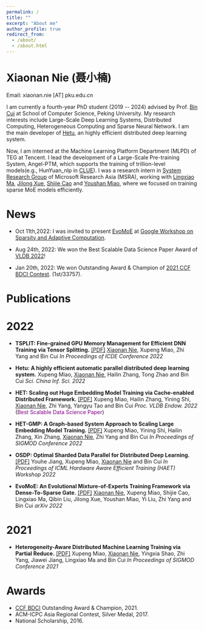 ```yaml
---
permalink: /
title: ""
excerpt: "About me"
author_profile: true
redirect_from: 
  - /about/
  - /about.html
---
```

Xiaonan Nie (聂小楠)
====
Email: xiaonan.nie [AT] pku.edu.cn

I am currently a fourth-year PhD student (2019 -- 2024) advised by Prof. [Bin Cui](https://cuibinpku.github.io) at School of Computer Science, Peking University. My research interests include Large-Scale Deep Learning Systems, Distributed Computing, Heterogeneous Computing and Sparse Neural Network. I am the main developer of [Hetu](https://hsword.github.io/projects/hetu/), an highly efficient distributed deep learning system.

Now, I am interned at the Machine Learning Platform Department (MLPD) of TEG at Tencent. I lead the development of a Large-Scale Pre-training System, Angel-PTM, which supports the training of trillion-level models(e.g., HunYuan_nlp in [CLUE](https://cluebenchmarks.com/rank.html)). I was a research intern in [System Research Group](https://www.microsoft.com/en-us/research/group/systems-and-networking-research-group-asia/) of Microsoft Research Asia (MSRA), working with [Lingxiao Ma](https://xysmlx.github.io), [Jilong Xue](https://www.microsoft.com/en-us/research/people/jxue/), [Shijie Cao](https://www.microsoft.com/en-us/research/people/shijiecao/) and [Youshan Miao](https://www.microsoft.com/en-us/research/people/yomia/), where we focused on training sparse MoE models efficiently.

News
=====
+ Oct 11th,2022: I was invited to present [EvoMoE](https://arxiv.org/abs/2112.14397) at [Google Workshop on Sparsity and Adaptive Computation](https://rsvp.withgoogle.com/events/googleworkshopsparsityadaptivecomputation-2022).

+ Aug 24th, 2022: We won the Best Scalable Data Science Paper Award of [VLDB 2022](https://vldb.org/2022/?conference-awards)!

+ Jan 20th, 2022: We won Outstanding Award & Champion of [2021 CCF BDCI Contest](https://mp.weixin.qq.com/s/hSoDMVMZApQxaiNqh2jUSg). (1st/33757).

Publications
=====
2022
======
+ **TSPLIT: Fine-grained GPU Memory Management for Efficient DNN Training via Tensor Splitting.** [[PDF]](https://ieeexplore.ieee.org/document/9835178)
  <u>Xiaonan Nie</u>,  Xupeng Miao, Zhi Yang and Bin Cui
  *In Proceedings of ICDE Conference 2022*

+ **Hetu: A highly efficient automatic parallel distributed deep learning system.**
  Xupeng Miao, <u>Xiaonan Nie</u>, Hailin Zhang, Tong Zhao and Bin Cui
  *Sci. China Inf. Sci. 2022*

+ **HET: Scaling out Huge Embedding Model Training via Cache-enabled Distributed Framework.** [[PDF]](https://dl.acm.org/doi/10.14778/3489496.3489511)
  Xupeng Miao, Hailin Zhang, Yining Shi,  <u>Xiaonan Nie</u>, Zhi Yang, Yangyu Tao and Bin Cui
  *Proc. VLDB Endow. 2022* (<font color=purple>Best Scalable Data Science Paper</font>)

+ **HET-GMP: A Graph-based System Approach to Scaling Large Embedding Model Training.** [[PDF]](https://dl.acm.org/doi/10.1145/3514221.3517902)
  Xupeng Miao, Yining Shi, Hailin Zhang,  Xin Zhang, <u>Xiaonan Nie</u>, Zhi Yang and Bin Cui
  *In Proceedings of SIGMOD Conference 2022*

+ **OSDP: Optimal Sharded Data Parallel for Distributed Deep Learning.** [[PDF]](https://arxiv.org/abs/2209.13258)
  Youhe Jiang,  Xupeng Miao, <u>Xiaonan Nie</u> and Bin Cui
  *In Proceedings of ICML Hardware Aware Efficient Training (HAET) Workshop 2022*

+ **EvoMoE: An Evolutional Mixture-of-Experts Training Framework via Dense-To-Sparse Gate.** [[PDF]](https://arxiv.org/abs/2112.14397)
  <u>Xiaonan Nie</u>, Xupeng Miao, Shijie Cao, Lingxiao Ma, Qibin Liu, Jilong Xue, Youshan Miao, Yi Liu, Zhi Yang and Bin Cui
  *arXiv 2022*

2021
=====
+ **Heterogeneity-Aware Distributed Machine Learning Training via Partial Reduce.** [[PDF]](https://dl.acm.org/doi/10.1145/3448016.3452773)
  Xupeng Miao, <u>Xiaonan Nie</u>, Yingxia Shao, Zhi Yang, Jiawei Jiang, Lingxiao Ma and Bin Cui
  *In Proceedings of SIGMOD Conference 2021*

Awards
====
+ [CCF BDCI](https://www.datafountain.cn/special/BDCI2021) Outstanding Award & Champion, 2021.
+ ACM-ICPC Asia Regional Contest, Silver Medal, 2017.
+ National Scholarship, 2016.